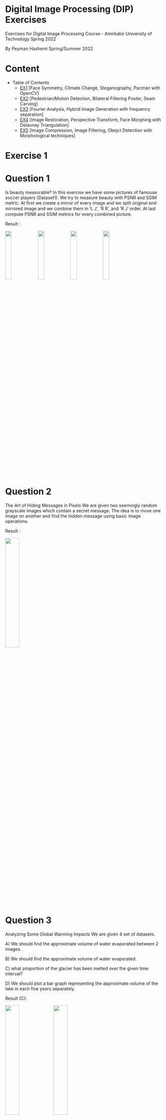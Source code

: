 # Digital Image Processing (DIP) Exercises
Exercises for Digital Image Processing Course - Amirkabir University of Technology Spring 2022

By Peyman Hashemi Spring/Summer 2022

# Content
- Table of Contents
  * [EX1](#Exercise-1) [Face Symmetry, Climate Change, Steganography, Pacman with OpenCV]
  * [EX2](#Exercise-2) [Pedestrian/Motion Detection, Bilateral Filtering Poster, Seam Carving]
  * [EX3](#Exercise-3) [Fourier Analysis, Hybrid Image Generation with frequency separation]
  * [EX4](#Exercise-4) [Image Restoration, Perspective Transform, Face Morphing with Delaunay Triangulation]
  * [EX5](#Exercise-5) [Image Compression, Image Filtering, Obejct Detection with Morphological techniques]

# Exercise 1


# Question 1
Is beauty measurable?
In this exercise we have some pictures of famouse soccer players (Dataset1). We try to measure beauty with PSNR and SSIM metric.
At first we create a mirror of every image and we split original and mirrored image and we combine them in ‘L ⅃’, ‘Я R’, and ‘Я ⅃’ order.
At last compute PSNR and SSIM metrics for every combined picture.

Result : 

<img src="https://user-images.githubusercontent.com/62074677/214143563-73d5f1ea-a9fa-4e75-b667-3fe51e52421b.png" width=20% height=20%> <img src="https://user-images.githubusercontent.com/62074677/214143265-b3a99280-f193-4837-bd31-eb09194305b0.png" width=20% height=20%> <img src="https://user-images.githubusercontent.com/62074677/214143330-0ed1f746-0e00-4cd1-8b41-6b59d0da8b09.png" width=20% height=20%> <img src="https://user-images.githubusercontent.com/62074677/214143371-ba2f6f5d-5bcb-4d00-943c-8f6446380400.png" width=20% height=20%>

# Question 2
The Art of Hiding Messages in Pixels
We are given two seemingly random grayscale images which contain a secret message. 
The idea is to move one image on another and find the hidden message using basic image operations.

Result :

<img src="https://user-images.githubusercontent.com/62074677/214144155-cb10d759-36dd-44f3-a278-cff062cbab66.png" width=30% height=30%>

# Question 3
Analyzing Some Global Warming Impacts
We are given 4 set of datasets.

A) We should find the approximate volume of water evaporated between 2 images.

B) We should find the approximate volume of water evaporated.

C) what proportion of the glacier has been melted over the given time interval?

D) We should plot a bar graph representing the approximate volume of the lake in each five years separately.


Result (C):

<img src="https://user-images.githubusercontent.com/62074677/214143724-7f4f4741-204e-40c5-a556-0c63fbf8ae68.jpg" width=30% height=30%>  <img src="https://user-images.githubusercontent.com/62074677/214143695-af37895c-23e2-4164-b132-1cfd63e64701.jpg" width=30% height=30%>

<img src="https://user-images.githubusercontent.com/62074677/214143788-360ec5c8-5699-4b70-b8f7-6aea09d3aa90.png" width=30% height=30%>  <img src="https://user-images.githubusercontent.com/62074677/214143762-da1a5e83-8204-465e-b651-83dc36c45651.png" width=30% height=30%>

# Question 4
 Creating A Pac-Man Demo
 
In this problem, the goal is to create a demo version of Pac-Man, 
which, in spite of being non-playable, follows the rules of the game.
You are given an image of the maze at its initial point as well as different elements of the game in various states.
 
Result :

<img src="https://user-images.githubusercontent.com/62074677/214148368-eda6bb30-5b56-4d35-be76-4f21acd98f8c.gif">


# Exercise 2
Exercises for Digital Image Processing Course - Spring 2022

By Peyman Hashemi

## Question 1: Image Point Processing
We explore various image point processing techniques. These include image negation, bit-plane slicing, histogram computation, and equalization. The exercise also involves applying thresholding and scaling operations. Finally, the task ends with histogram specification for intensity transformation.
Results: The answer is provided in following PDF


#ImageNegative #HistogramEqualization #BitPlaneSlicing
## Question 2: Motion Detection Using Bit-plane Slicing
We slice grayscale images into bit-planes and compare consecutive frames using the XOR function to detect motion. The motion is highlighted by reconstructing the image from the significant bit-planes.
Results:

<img style="width:200px" src="https://github.com/user-attachments/assets/09c1409a-5777-40fd-b5cf-12b3779d5a8c" >


<img style="width:200px" src="https://github.com/user-attachments/assets/193f2b0e-f919-4d16-b46f-466f0c7eba34" >


<img style="width:200px" src="https://github.com/user-attachments/assets/ab8a44e2-9883-4fce-8ee3-d7fe3fe6e04f" >


#MotionDetection #BitPlaneXOR #FootballPlayerTracking

# Question 3: Pedestrian Detection
We apply image averaging and thresholding to detect pedestrians in video frames. The background is estimated using multiple frames and subtracted from the foreground to count individuals in test frames.
Results:

<img style="width:300px" src="https://github.com/user-attachments/assets/808e47db-bf23-4592-a0c4-bde7ce675627">


<img style="width:300px" src="https://github.com/user-attachments/assets/961ea9de-d1f5-4daa-a20e-5a5e4ffe4715">


<img style="width:300px" src="https://github.com/user-attachments/assets/d1e9987f-8868-4fd5-9411-1d830bb88af6">


<img style="width:600px" src="https://github.com/user-attachments/assets/8dfee085-d998-4626-9b5f-61b720933c91">

#PedestrianDetection #ImageAveraging #ForegroundExtraction

## Question 4: Image Obamafication
Inspired by the iconic "Hope" poster, this exercise applies bilateral filtering and color mapping based on intensity thresholds to create a stylized effect.
Results: 



<img src="https://github.com/user-attachments/assets/07f669fc-124c-4a0d-a303-9c2c7b1689ed" width=30% height=30%>
<br>
<img src="https://github.com/user-attachments/assets/0c700d18-e093-4ff5-94be-625e3fbf10fe" width=30% height=30%>

#BilateralFiltering #ColorMapping #Posterization
## Question 5: Seam Carving for Image Resizing
We use seam carving to resize images without distorting important content. The technique involves finding and removing low-energy pixel paths, reducing image dimensions while preserving key features.
Results:

<img src="https://github.com/user-attachments/assets/54229444-2304-48cd-a7ef-ca8d45f2f9f0">

#SeamCarving #ImageResizing #DynamicProgramming

## Question 6: Explanatory Questions
A set of theoretical questions regarding spatial filters, noise reduction, and template matching were explored.
Results: The answer is provided in following PDF

#ImageFiltering #NoiseReduction #TemplateMatching

# Exercise 3

## Question 1: Fundamentals of Fourier Transform (I)

This section explores the foundational concepts of Fourier Transform, including Discrete Cosine Transform (DCT), Discrete Fourier Transform (DFT), and Sampling Theorem. The tasks include:

- Calculating the DC coefficient and understanding its significance.
- Proving relationships between Fourier basis functions and image patterns.
- Understanding the impact of sampling distance and aliasing.
#FourierTransform #SamplingTheorem #ImageFrequencyAnalysis

---

## Question 2: Fundamentals of Fourier Transform (II) - 2D Convolution

The second section applies Fourier analysis to 2D Convolution. Key tasks include:

- Deriving equivalent filters in the frequency domain.
- Identifying low-pass and high-pass filters through mathematical proofs.
- Understanding the effects of filter transformations, such as band-pass and notch filters, on images.
#2DConvolution #FrequencyDomainFilters #ImageFiltering

---

## Question 3: Fourier Analysis in the Spatial and Frequency Domains

This question focuses on analyzing images using Fourier Transforms in both spatial and frequency domains. The tasks include:

- Matching patterns in images to their Fourier magnitude representations.
- Exploring how structures in the spatial domain correspond to frequency domain features.

Results:

<img style="width:600px" src="https://github.com/user-attachments/assets/42464821-c9a8-4784-be67-a95e153764fa">
<br>
<img style="width:600px" src="https://github.com/user-attachments/assets/b22af1b7-8c9d-4282-8568-3f0e7dbbcdda">

#FourierAnalysis #SpatialVsFrequencyDomain #PatternRecognition

---

## Question 4: Color Assimilation Grid Illusion and Munker’s Illusion

We analyze perceptual illusions using Fourier Transform and filtering techniques:

- Proving the "Color Assimilation Grid Illusion" by analyzing grid lines in various color spaces (e.g., RGB, HSV, YCbCr, Lab).
- Removing grid patterns and restoring grayscale images using band-pass filters.
- Verifying the uniformity of shapes in Munker’s Illusion despite apparent color differences.

Results:

<img style="width:600px" src="https://github.com/user-attachments/assets/f33e756e-2ee3-4f6d-8563-23753d9c0873">
<br>
<img style="width:600px" src="https://github.com/user-attachments/assets/f83a5fd0-3d5f-455b-abe6-8e3d9ba84a1c">
<br>
#ColorIllusion #FourierFiltering #MunkersIllusion

---

## Question 5: Hybrid Images – Merging Frequency Components

This exercise demonstrates how to create hybrid images by combining high-frequency details of one image with the low-frequency content of another. The tasks include:

- Aligning image pairs to ensure meaningful hybrid results.
- Applying low-pass and high-pass filters with appropriate cut-off frequencies.
- Visualizing the hybridization process with progressively filtered outputs.

Results:

<img style="width:600px" src="https://github.com/user-attachments/assets/1adb0ae7-5c0e-4193-be53-2ba97759ded0"> <br> <img style="width:600px" src="https://github.com/user-attachments/assets/77a60275-4faf-47b3-897f-4ed360e76233"> <br> <img style="width:600px" src="https://github.com/user-attachments/assets/f03f50d4-8be2-40c6-bfc3-0185316c0d46"> <br> <img style="width:600px" src="https://github.com/user-attachments/assets/9ffd6969-7302-419b-a8ee-4f2d6e3279a7">

#HybridImages #HighLowFrequency #VisualPerception

---


# Exercise 4

- Image Restoration

  * Restore old images using a variety of image processing techniques




- Image Restoration and Warping

  * Restore old images using a variety of image processing techniques

<img style="width:500px" src="https://github.com/user-attachments/assets/54b3f27e-3420-48a7-af83-398f4b4316cc"/>
<img style="width:500px" src="https://github.com/user-attachments/assets/e82b9078-56a8-49fc-8808-5953e6a93a3b"/>

- Image Morphing
  * Morph an image into another using delaunay triangulation and linear interpolation






## Question 1: The Magnificent Eleven - Restoring Historical Photos

This question involves restoring degraded historical photographs from the D-Day landings, known as "The Magnificent Eleven." The tasks include:

- **Step 1**: Computing the Fourier Transform to identify vertical and horizontal noise patterns.
- **Step 2**: Removing these patterns using filters and sharpening techniques (e.g., applying specific kernels).
- **Step 3**: Applying normalization and advanced denoising methods like bilateral filtering and `fastNlMeansDenoising`.
- **Step 4**: Sharpening the image post-denoising for improved visual clarity.

### Results:

<img style="width:500px" src="https://github.com/user-attachments/assets/df451ba6-4082-4ffb-8731-8305bb462a13">
<br>
<img style="width:500px" src="https://github.com/user-attachments/assets/9a3c100d-2a8f-4217-a93b-d923ebc87ba0">

#ImageRestoration #Denoising #WWIIHistory

---

## Question 2: Wait for Me, Daddy - Resolution Enhancement

This question focuses on enhancing the resolution of the iconic Canadian photograph *"Wait for Me, Daddy"* through interpolation methods. The steps include:

- **a. Nearest-Neighbor Interpolation**: Resizing the image using the nearest-pixel value.
- **b. Bilinear Interpolation**: Smoothing transitions using weighted averages of neighboring pixels.
- **c. Nearest Neighbor Value Interpolation**: Estimating missing pixel values based on nearest neighbors.
- **d. Non-Uniform Interpolation**: Resampling multiple low-resolution images with subpixel shifts to create a higher-resolution image.
- **e. PSNR Calculation**: Evaluating and comparing results of all methods using the PSNR metric.

### Results:

<img style="width:500px" src="https://github.com/user-attachments/assets/ebfa00b2-1618-49b5-9006-1dd25f6c67b7">
<br>
#ResolutionEnhancement #ImageInterpolation #PSNREvaluation

---

## Question 3: Sonderkommando Photographs - Recovering Evidence

This question involves restoring rare and historically significant photographs from Auschwitz, taken secretly by prisoners. The tasks include:

- **a. Geometric Transformation**: Aligning the images into a proper frame for further processing.
- **b. Image Restoration**: Applying filters and enhancement techniques to improve the visual quality.
- **c. Final Denoising and Sharpening**: Using advanced methods to remove artifacts and improve clarity.

### Results:
<img style="width:500px" src="https://github.com/user-attachments/assets/54b3f27e-3420-48a7-af83-398f4b4316cc">
<br>
<img style="width:500px" src="https://github.com/user-attachments/assets/e82b9078-56a8-49fc-8808-5953e6a93a3b">


#ImageRestoration #AuschwitzPhotos #GeometricTransformation

---

## Question 4: Morphing a Soldier’s Face - Before and After WWII

This question demonstrates morphing techniques to visualize changes in the appearance of a WWII soldier before and after the war. The tasks include:

- **a. Naïve Method**: Interpolating between the images pixel-by-pixel, producing 10 intermediate images.
- **b. Keypoint Detection**: Manually identifying facial features and prominent points for accurate alignment.
- **c. Delaunay Triangulation**: Dividing the face into triangles for localized transformations.
- **d. Affine Transformation**: Morphing corresponding triangles between images and generating intermediate frames.
- **e. Animation**: Creating a two-second video with 61 frames to visualize the transition.

### Results:

<img style="width:500px" src="https://github.com/user-attachments/assets/14d2c6c8-ee06-42a4-8dc6-07e5a4252b4d">
<br>
<img style="width:700px" src="https://github.com/user-attachments/assets/77f6b434-3744-491c-b972-201a3db72a23">

#ImageMorphing #FacialTransformation #WWIIImpacts

---


# Exercise 5
